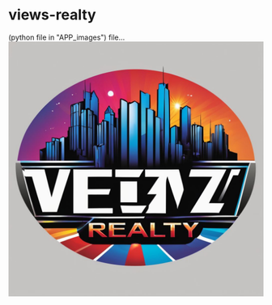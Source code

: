 # views-realty
(python file in "APP_images") file...
![Alt Text](https://github.com/FrostyMfasis/views-realty/blob/main/APP_images/views_logo.jpg)
